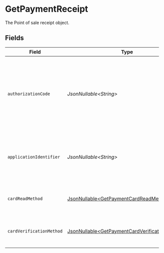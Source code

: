 # GetPaymentReceipt

The Point of sale receipt object.


## Fields

| Field                                                                                                          | Type                                                                                                           | Required                                                                                                       | Description                                                                                                    | Example                                                                                                        |
| -------------------------------------------------------------------------------------------------------------- | -------------------------------------------------------------------------------------------------------------- | -------------------------------------------------------------------------------------------------------------- | -------------------------------------------------------------------------------------------------------------- | -------------------------------------------------------------------------------------------------------------- |
| `authorizationCode`                                                                                            | *JsonNullable\<String>*                                                                                        | :heavy_minus_sign:                                                                                             | A unique code provided by the cardholder’s bank to confirm that the transaction was successfully approved.     | ...                                                                                                            |
| `applicationIdentifier`                                                                                        | *JsonNullable\<String>*                                                                                        | :heavy_minus_sign:                                                                                             | The unique number that identifies a specific payment application on a chip card.                               | ...                                                                                                            |
| `cardReadMethod`                                                                                               | [JsonNullable\<GetPaymentCardReadMethod>](../../models/operations/GetPaymentCardReadMethod.md)                 | :heavy_minus_sign:                                                                                             | The method by which the card was read by the terminal.                                                         | contactless                                                                                                    |
| `cardVerificationMethod`                                                                                       | [JsonNullable\<GetPaymentCardVerificationMethod>](../../models/operations/GetPaymentCardVerificationMethod.md) | :heavy_minus_sign:                                                                                             | The method used to verify the cardholder's identity.                                                           | no-cvm-required                                                                                                |